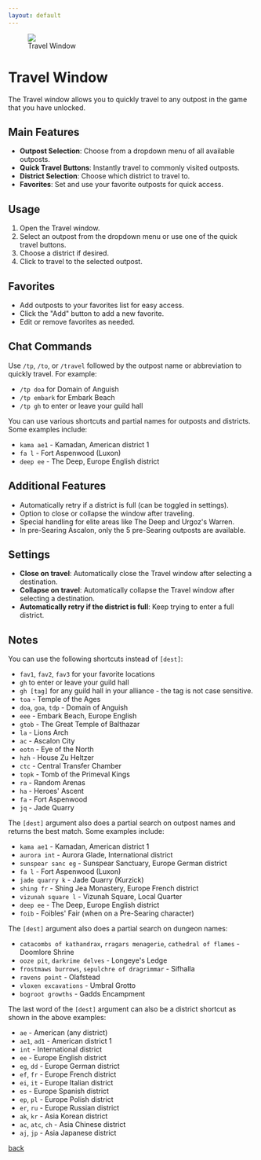 ```yaml
---
layout: default
---
```


<figure>
<img src="https://user-images.githubusercontent.com/11432831/28233518-40a6f0d4-68ac-11e7-96c5-5c4fab47a107.PNG"/>
<figcaption>Travel Window</figcaption>
</figure>

# Travel Window

The Travel window allows you to quickly travel to any outpost in the game that you have unlocked.

## Main Features
- **Outpost Selection**: Choose from a dropdown menu of all available outposts.
- **Quick Travel Buttons**: Instantly travel to commonly visited outposts.
- **District Selection**: Choose which district to travel to.
- **Favorites**: Set and use your favorite outposts for quick access.

## Usage
1. Open the Travel window.
2. Select an outpost from the dropdown menu or use one of the quick travel buttons.
3. Choose a district if desired.
4. Click to travel to the selected outpost.

## Favorites
- Add outposts to your favorites list for easy access.
- Click the "Add" button to add a new favorite.
- Edit or remove favorites as needed.

## Chat Commands
Use `/tp`, `/to`, or `/travel` followed by the outpost name or abbreviation to quickly travel. For example:
- `/tp doa` for Domain of Anguish
- `/tp embark` for Embark Beach
- `/tp gh` to enter or leave your guild hall

You can use various shortcuts and partial names for outposts and districts. Some examples include:
- `kama ae1` - Kamadan, American district 1
- `fa l` - Fort Aspenwood (Luxon)
- `deep ee` - The Deep, Europe English district

## Additional Features
- Automatically retry if a district is full (can be toggled in settings).
- Option to close or collapse the window after traveling.
- Special handling for elite areas like The Deep and Urgoz's Warren.
- In pre-Searing Ascalon, only the 5 pre-Searing outposts are available.

## Settings
- **Close on travel**: Automatically close the Travel window after selecting a destination.
- **Collapse on travel**: Automatically collapse the Travel window after selecting a destination.
- **Automatically retry if the district is full**: Keep trying to enter a full district.

## Notes

You can use the following shortcuts instead of `[dest]`:
* `fav1`, `fav2`, `fav3` for your favorite locations
* `gh` to enter or leave your guild hall
* `gh [tag]` for any guild hall in your alliance - the tag is not case sensitive.
* `toa` - Temple of the Ages
* `doa`, `goa`, `tdp` - Domain of Anguish
* `eee` - Embark Beach, Europe English
* `gtob` - The Great Temple of Balthazar
* `la` - Lions Arch
* `ac` - Ascalon City
* `eotn` - Eye of the North
* `hzh` - House Zu Heltzer
* `ctc` - Central Transfer Chamber
* `topk` - Tomb of the Primeval Kings
* `ra` - Random Arenas
* `ha` - Heroes' Ascent
* `fa` - Fort Aspenwood
* `jq` - Jade Quarry

The `[dest]` argument also does a partial search on outpost names and returns the best match. Some examples include:
* `kama ae1` - Kamadan, American district 1
* `aurora int` - Aurora Glade, International district
* `sunspear sanc eg` - Sunspear Sanctuary, Europe German district
* `fa l` - Fort Aspenwood (Luxon)
* `jade quarry k` - Jade Quarry (Kurzick)
* `shing fr` - Shing Jea Monastery, Europe French district
* `vizunah square l` - Vizunah Square, Local Quarter
* `deep ee` - The Deep, Europe English district
* `foib` - Foibles' Fair (when on a Pre-Searing character)

The `[dest]` argument also does a partial search on dungeon names:
* `catacombs of kathandrax`, `rragars menagerie`, `cathedral of flames` - Doomlore Shrine
* `ooze pit`, `darkrime delves` - Longeye's Ledge
* `frostmaws burrows`, `sepulchre of dragrimmar` - Sifhalla
* `ravens point` - Olafstead
* `vloxen excavations` - Umbral Grotto
* `bogroot growths` - Gadds Encampment

The last word of the `[dest]` argument can also be a district shortcut as shown in the above examples:
* `ae` - American (any district)
* `ae1`, `ad1` - American district 1
* `int` - International district
* `ee` - Europe English district
* `eg`, `dd` - Europe German district
* `ef`, `fr` - Europe French district
* `ei`, `it` - Europe Italian district
* `es` - Europe Spanish district
* `ep`, `pl` - Europe Polish district
* `er`, `ru` - Europe Russian district
* `ak`, `kr` - Asia Korean district
* `ac`, `atc`, `ch` - Asia Chinese district
* `aj`, `jp` - Asia Japanese district

[back](./)

